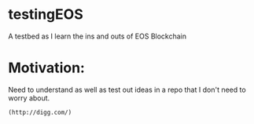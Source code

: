 # testingEOS
A testbed as I learn the ins and outs of EOS Blockchain

# Motivation:

Need to understand as well as test out ideas in a repo that I don't need to worry about.


```
(http://digg.com/)
```
